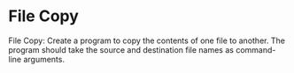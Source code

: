 # File Copy
File Copy: Create a program to copy the contents of one file to another. The program should take the source and destination file names as command-line arguments.
